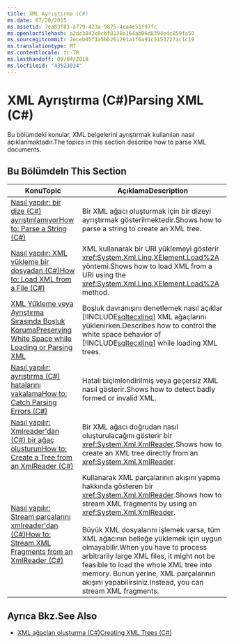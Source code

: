 ```yaml
---
title: XML Ayrıştırma (C#)
ms.date: 07/20/2015
ms.assetid: 7ea83f83-a779-423a-9875-4ea4e51f97fc
ms.openlocfilehash: a2dc3043c8cbf8138a164ab06d8394e4c859fa50
ms.sourcegitcommit: 2eceb05f1a5bb261291a1f6a91c5153727ac1c19
ms.translationtype: MT
ms.contentlocale: tr-TR
ms.lasthandoff: 09/04/2018
ms.locfileid: "43523034"
---
```

# <a name="parsing-xml-c"></a><span data-ttu-id="9480e-102">XML Ayrıştırma (C#)</span><span class="sxs-lookup"><span data-stu-id="9480e-102">Parsing XML (C#)</span></span>
<span data-ttu-id="9480e-103">Bu bölümdeki konular, XML belgelerini ayrıştırmak kullanılan nasıl açıklanmaktadır.</span><span class="sxs-lookup"><span data-stu-id="9480e-103">The topics in this section describe how to parse XML documents.</span></span>  
  
## <a name="in-this-section"></a><span data-ttu-id="9480e-104">Bu Bölümde</span><span class="sxs-lookup"><span data-stu-id="9480e-104">In This Section</span></span>  
  
|<span data-ttu-id="9480e-105">Konu</span><span class="sxs-lookup"><span data-stu-id="9480e-105">Topic</span></span>|<span data-ttu-id="9480e-106">Açıklama</span><span class="sxs-lookup"><span data-stu-id="9480e-106">Description</span></span>|  
|-----------|-----------------|  
|[<span data-ttu-id="9480e-107">Nasıl yapılır: bir dize (C#) ayrıştırılamıyor</span><span class="sxs-lookup"><span data-stu-id="9480e-107">How to: Parse a String (C#)</span></span>](../../../../csharp/programming-guide/concepts/linq/how-to-parse-a-string.md)|<span data-ttu-id="9480e-108">Bir XML ağacı oluşturmak için bir dizeyi ayrıştırmak gösterilmektedir.</span><span class="sxs-lookup"><span data-stu-id="9480e-108">Shows how to parse a string to create an XML tree.</span></span>|  
|[<span data-ttu-id="9480e-109">Nasıl yapılır: XML yükleme bir dosyadan (C#)</span><span class="sxs-lookup"><span data-stu-id="9480e-109">How to: Load XML from a File (C#)</span></span>](../../../../csharp/programming-guide/concepts/linq/how-to-load-xml-from-a-file.md)|<span data-ttu-id="9480e-110">XML kullanarak bir URI yüklemeyi gösterir <xref:System.Xml.Linq.XElement.Load%2A> yöntemi.</span><span class="sxs-lookup"><span data-stu-id="9480e-110">Shows how to load XML from a URI using the <xref:System.Xml.Linq.XElement.Load%2A> method.</span></span>|  
|[<span data-ttu-id="9480e-111">XML Yükleme veya Ayrıştırma Sırasında Boşluk Koruma</span><span class="sxs-lookup"><span data-stu-id="9480e-111">Preserving White Space while Loading or Parsing XML</span></span>](../../../../csharp/programming-guide/concepts/linq/preserving-white-space-while-loading-or-parsing-xml1.md)|<span data-ttu-id="9480e-112">Boşluk davranışını denetlemek nasıl açıklar [!INCLUDE[sqltecxlinq](~/includes/sqltecxlinq-md.md)] XML ağaçlarını yüklenirken.</span><span class="sxs-lookup"><span data-stu-id="9480e-112">Describes how to control the white space behavior of [!INCLUDE[sqltecxlinq](~/includes/sqltecxlinq-md.md)] while loading XML trees.</span></span>|  
|[<span data-ttu-id="9480e-113">Nasıl yapılır: ayrıştırma (C#) hatalarını yakalama</span><span class="sxs-lookup"><span data-stu-id="9480e-113">How to: Catch Parsing Errors (C#)</span></span>](../../../../csharp/programming-guide/concepts/linq/how-to-catch-parsing-errors.md)|<span data-ttu-id="9480e-114">Hatalı biçimlendirilmiş veya geçersiz XML nasıl gösterir.</span><span class="sxs-lookup"><span data-stu-id="9480e-114">Shows how to detect badly formed or invalid XML.</span></span>|  
|[<span data-ttu-id="9480e-115">Nasıl yapılır: Xmlreader'dan (C#) bir ağaç oluşturun</span><span class="sxs-lookup"><span data-stu-id="9480e-115">How to: Create a Tree from an XmlReader (C#)</span></span>](../../../../csharp/programming-guide/concepts/linq/how-to-create-a-tree-from-an-xmlreader.md)|<span data-ttu-id="9480e-116">Bir XML ağacı doğrudan nasıl oluşturulacağını gösterir bir <xref:System.Xml.XmlReader>.</span><span class="sxs-lookup"><span data-stu-id="9480e-116">Shows how to create an XML tree directly from an <xref:System.Xml.XmlReader>.</span></span>|  
|[<span data-ttu-id="9480e-117">Nasıl yapılır: Stream parçalarını xmlreader'dan (C#)</span><span class="sxs-lookup"><span data-stu-id="9480e-117">How to: Stream XML Fragments from an XmlReader (C#)</span></span>](../../../../csharp/programming-guide/concepts/linq/how-to-stream-xml-fragments-from-an-xmlreader.md)|<span data-ttu-id="9480e-118">Kullanarak XML parçalarının akışını yapma hakkında gösteren bir <xref:System.Xml.XmlReader>.</span><span class="sxs-lookup"><span data-stu-id="9480e-118">Shows how to stream XML fragments by using an <xref:System.Xml.XmlReader>.</span></span><br /><br /> <span data-ttu-id="9480e-119">Büyük XML dosyalarını işlemek varsa, tüm XML ağacının belleğe yüklemek için uygun olmayabilir.</span><span class="sxs-lookup"><span data-stu-id="9480e-119">When you have to process arbitrarily large XML files, it might not be feasible to load the whole XML tree into memory.</span></span> <span data-ttu-id="9480e-120">Bunun yerine, XML parçalarının akışını yapabilirsiniz.</span><span class="sxs-lookup"><span data-stu-id="9480e-120">Instead, you can stream XML fragments.</span></span>|  
  
## <a name="see-also"></a><span data-ttu-id="9480e-121">Ayrıca Bkz.</span><span class="sxs-lookup"><span data-stu-id="9480e-121">See Also</span></span>

- [<span data-ttu-id="9480e-122">XML ağaçları oluşturma (C#)</span><span class="sxs-lookup"><span data-stu-id="9480e-122">Creating XML Trees (C#)</span></span>](../../../../csharp/programming-guide/concepts/linq/creating-xml-trees.md)
